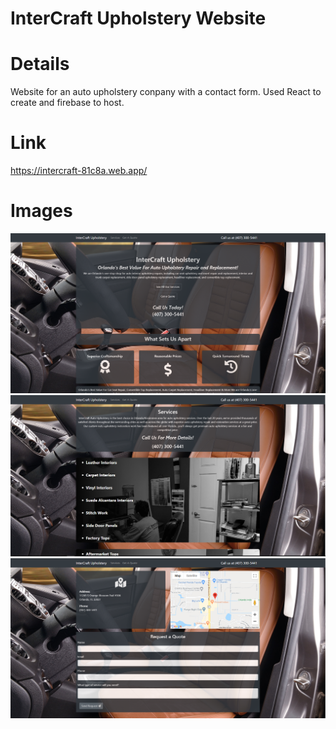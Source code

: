 # InterCraft Upholstery Website

# Details

Website for an auto upholstery conpany with a contact form. Used React to create and firebase to host.

# Link

https://intercraft-81c8a.web.app/

# Images

<img src="https://github.com/gllil/intercraft/blob/master/src/assets/images/intercraftHome.PNG">
<img src="https://github.com/gllil/intercraft/blob/master/src/assets/images/intercraftServices.PNG">
<img src="https://github.com/gllil/intercraft/blob/master/src/assets/images/intercraftContact.PNG">
